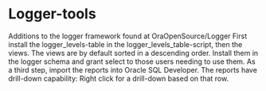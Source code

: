 # Logger-tools
Additions to the logger framework found at OraOpenSource/Logger
First install the logger_levels-table in the logger_levels_table-script, then the views.
The views are by default sorted in a descending order. Install them in the logger schema and grant select to those users needing to use them.
As a third step, import the reports into Oracle SQL Developer.
The reports have drill-down capability: Right click for a drill-down based on that row.